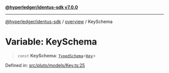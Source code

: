 [**@hyperledger/identus-sdk v7.0.0**](../../README.md)

***

[@hyperledger/identus-sdk](../../README.md) / [overview](../README.md) / KeySchema

# Variable: KeySchema

> `const` **KeySchema**: [`TypedSchema`](../type-aliases/TypedSchema.md)\<[`Key`](../interfaces/Key.md)\>

Defined in: [src/pluto/models/Key.ts:25](https://github.com/hyperledger/identus-edge-agent-sdk-ts/blob/96423ee84b124a31ce63036d9d623d1cb73a13c2/src/pluto/models/Key.ts#L25)
